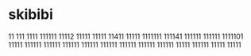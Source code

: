 # skibibi
11
111
1111
111111
11112
11111
11111
11411
11111
1111111
111141
111111
111111
1111101
11111
111111
111111
111111
111111
111111
111111
111111
111111
11111
111111
11111
11111
